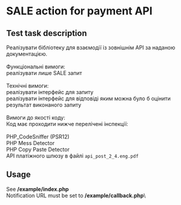 # SALE action for payment API
## Test task description
Реалізувати бібліотеку для взаємодії із зовнішнім API за наданою документацією.\
\
Функціональні вимоги:\
реалізувати лише SALE запит\
\
Технічні вимоги:\
реалізувати інтерфейс для запиту\
реалізувати інтерфейс для відповіді яким можна було б оцінити результат виконаного запиту\
\
Вимоги до якості коду:\
Код має проходити нижче перелічені інспекції:\
\
PHP_CodeSniffer (PSR12)\
PHP Mess Detector\
PHP Copy Paste Detector\
API платіжного шлюзу в файлі `api_post_2_4.eng.pdf`
## Usage
See **/example/index.php**\
Notification URL must be set to **/example/callback.php**\
